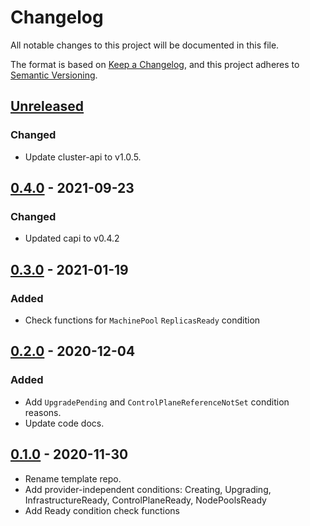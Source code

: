 # Changelog

All notable changes to this project will be documented in this file.

The format is based on [Keep a Changelog](https://keepachangelog.com/en/1.0.0/),
and this project adheres to [Semantic Versioning](https://semver.org/spec/v2.0.0.html).



## [Unreleased]

### Changed

- Update cluster-api to v1.0.5.

## [0.4.0] - 2021-09-23

### Changed

- Updated capi to v0.4.2

## [0.3.0] - 2021-01-19

### Added

- Check functions for `MachinePool` `ReplicasReady` condition

## [0.2.0] - 2020-12-04

### Added

- Add `UpgradePending` and `ControlPlaneReferenceNotSet` condition reasons.
- Update code docs.

## [0.1.0] - 2020-11-30

- Rename template repo.
- Add provider-independent conditions: Creating, Upgrading, InfrastructureReady, ControlPlaneReady, NodePoolsReady
- Add Ready condition check functions

[Unreleased]: https://github.com/giantswarm/conditions/compare/v0.4.0...HEAD
[0.4.0]: https://github.com/giantswarm/conditions/compare/v0.3.0...v0.4.0
[0.3.0]: https://github.com/giantswarm/conditions/compare/v0.2.0...v0.3.0
[0.2.0]: https://github.com/giantswarm/conditions/compare/v0.1.0...v0.2.0
[0.1.0]: https://github.com/giantswarm/conditions/releases/tag/v0.1.0
